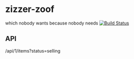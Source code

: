# zizzer-zoof

which nobody wants because nobody needs
[![Build Status](https://travis-ci.org/roylines/zizzer-zoof.png)](https://travis-ci.org/roylines/zizzer-zoof)

## API
/api/1/items?status=selling

